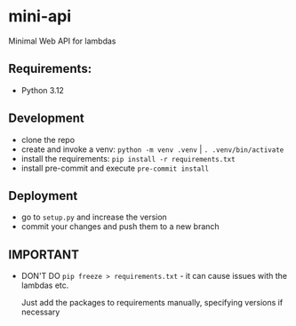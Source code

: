 # mini-api

Minimal Web API for lambdas

## Requirements:

- Python 3.12

## Development

- clone the repo
- create and invoke a venv: `python -m venv .venv` | `. .venv/bin/activate`
- install the requirements: `pip install -r requirements.txt`
- install pre-commit and execute `pre-commit install`

## Deployment

- go to `setup.py` and increase the version
- commit your changes and push them to a new branch

## IMPORTANT

- DON'T DO `pip freeze > requirements.txt` - it can cause issues with the lambdas etc.

  Just add the packages to requirements manually, specifying versions if necessary
